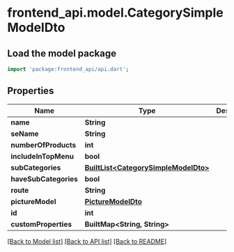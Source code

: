# frontend_api.model.CategorySimpleModelDto

## Load the model package
```dart
import 'package:frontend_api/api.dart';
```

## Properties
Name | Type | Description | Notes
------------ | ------------- | ------------- | -------------
**name** | **String** |  | [optional] 
**seName** | **String** |  | [optional] 
**numberOfProducts** | **int** |  | [optional] 
**includeInTopMenu** | **bool** |  | [optional] 
**subCategories** | [**BuiltList&lt;CategorySimpleModelDto&gt;**](CategorySimpleModelDto.md) |  | [optional] 
**haveSubCategories** | **bool** |  | [optional] 
**route** | **String** |  | [optional] 
**pictureModel** | [**PictureModelDto**](PictureModelDto.md) |  | [optional] 
**id** | **int** |  | [optional] 
**customProperties** | **BuiltMap&lt;String, String&gt;** |  | [optional] 

[[Back to Model list]](../README.md#documentation-for-models) [[Back to API list]](../README.md#documentation-for-api-endpoints) [[Back to README]](../README.md)


